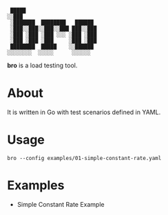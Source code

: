 ```
 █████                       
░░███                        
 ░███████  ████████   ██████ 
 ░███░░███░░███░░███ ███░░███
 ░███ ░███ ░███ ░░░ ░███ ░███
 ░███ ░███ ░███     ░███ ░███
 ████████  █████    ░░██████ 
░░░░░░░░  ░░░░░      ░░░░░░  
```

**bro** is a load testing tool.

# About

It is written in Go with test scenarios defined in YAML.

# Usage

```shell
bro --config examples/01-simple-constant-rate.yaml
```

# Examples

- Simple Constant Rate Example
